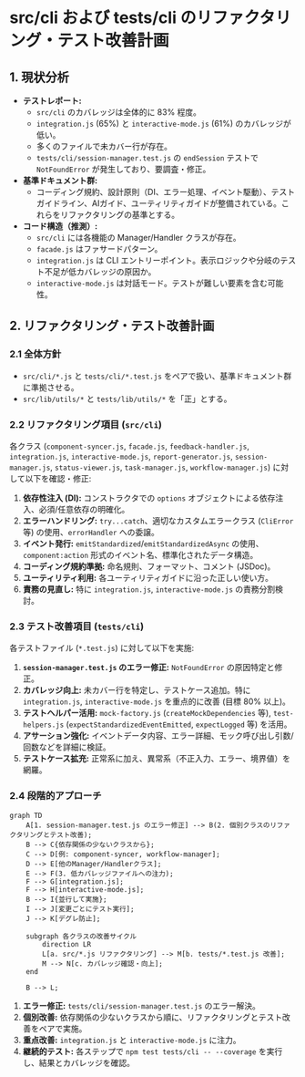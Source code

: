 # src/cli および tests/cli のリファクタリング・テスト改善計画

## 1. 現状分析

*   **テストレポート:**
    *   `src/cli` のカバレッジは全体的に 83% 程度。
    *   `integration.js` (65%) と `interactive-mode.js` (61%) のカバレッジが低い。
    *   多くのファイルで未カバー行が存在。
    *   `tests/cli/session-manager.test.js` の `endSession` テストで `NotFoundError` が発生しており、要調査・修正。
*   **基準ドキュメント群:**
    *   コーディング規約、設計原則（DI、エラー処理、イベント駆動）、テストガイドライン、AIガイド、ユーティリティガイドが整備されている。これらをリファクタリングの基準とする。
*   **コード構造（推測）:**
    *   `src/cli` には各機能の Manager/Handler クラスが存在。
    *   `facade.js` はファサードパターン。
    *   `integration.js` は CLI エントリーポイント。表示ロジックや分岐のテスト不足が低カバレッジの原因か。
    *   `interactive-mode.js` は対話モード。テストが難しい要素を含む可能性。

## 2. リファクタリング・テスト改善計画

### 2.1 全体方針

*   `src/cli/*.js` と `tests/cli/*.test.js` をペアで扱い、基準ドキュメント群に準拠させる。
*   `src/lib/utils/*` と `tests/lib/utils/*` を「正」とする。

### 2.2 リファクタリング項目 (`src/cli`)

各クラス (`component-syncer.js`, `facade.js`, `feedback-handler.js`, `integration.js`, `interactive-mode.js`, `report-generator.js`, `session-manager.js`, `status-viewer.js`, `task-manager.js`, `workflow-manager.js`) に対して以下を確認・修正:

1.  **依存性注入 (DI):** コンストラクタでの `options` オブジェクトによる依存注入、必須/任意依存の明確化。
2.  **エラーハンドリング:** `try...catch`、適切なカスタムエラークラス (`CliError` 等) の使用、`errorHandler` への委譲。
3.  **イベント発行:** `emitStandardized`/`emitStandardizedAsync` の使用、`component:action` 形式のイベント名、標準化されたデータ構造。
4.  **コーディング規約準拠:** 命名規則、フォーマット、コメント (JSDoc)。
5.  **ユーティリティ利用:** 各ユーティリティガイドに沿った正しい使い方。
6.  **責務の見直し:** 特に `integration.js`, `interactive-mode.js` の責務分割検討。

### 2.3 テスト改善項目 (`tests/cli`)

各テストファイル (`*.test.js`) に対して以下を実施:

1.  **`session-manager.test.js` のエラー修正:** `NotFoundError` の原因特定と修正。
2.  **カバレッジ向上:** 未カバー行を特定し、テストケース追加。特に `integration.js`, `interactive-mode.js` を重点的に改善 (目標 80% 以上)。
3.  **テストヘルパー活用:** `mock-factory.js` (`createMockDependencies` 等), `test-helpers.js` (`expectStandardizedEventEmitted`, `expectLogged` 等) を活用。
4.  **アサーション強化:** イベントデータ内容、エラー詳細、モック呼び出し引数/回数などを詳細に検証。
5.  **テストケース拡充:** 正常系に加え、異常系（不正入力、エラー、境界値）を網羅。

### 2.4 段階的アプローチ

```mermaid
graph TD
    A[1. session-manager.test.js のエラー修正] --> B(2. 個別クラスのリファクタリングとテスト改善);
    B --> C{依存関係の少ないクラスから};
    C --> D[例: component-syncer, workflow-manager];
    D --> E[他のManager/Handlerクラス];
    E --> F(3. 低カバレッジファイルへの注力);
    F --> G[integration.js];
    F --> H[interactive-mode.js];
    B --> I{並行して実施};
    I --> J[変更ごとにテスト実行];
    J --> K[デグレ防止];

    subgraph 各クラスの改善サイクル
        direction LR
        L[a. src/*.js リファクタリング] --> M[b. tests/*.test.js 改善];
        M --> N[c. カバレッジ確認・向上];
    end

    B --> L;

```

1.  **エラー修正:** `tests/cli/session-manager.test.js` のエラー解決。
2.  **個別改善:** 依存関係の少ないクラスから順に、リファクタリングとテスト改善をペアで実施。
3.  **重点改善:** `integration.js` と `interactive-mode.js` に注力。
4.  **継続的テスト:** 各ステップで `npm test tests/cli -- --coverage` を実行し、結果とカバレッジを確認。